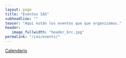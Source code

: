 ```yaml
---
layout: page
title: "Eventos IAS"
subheadline: ""
teaser: "Aqui están los eventos que que organizamos."
header:
   image_fullwidth: "header_brc.jpg"
permalink: "/ias/events/"
---
```

<a href="{{site.baseurl}}/ias/events/calendar" class="button">Calendario</a>
